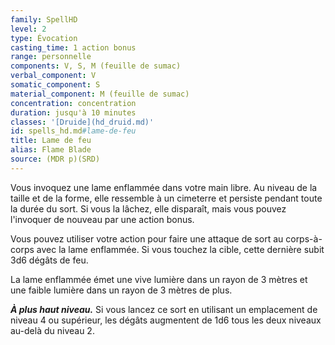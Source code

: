 ```yaml
---
family: SpellHD
level: 2
type: Évocation
casting_time: 1 action bonus
range: personnelle
components: V, S, M (feuille de sumac)
verbal_component: V
somatic_component: S
material_component: M (feuille de sumac)
concentration: concentration
duration: jusqu'à 10 minutes
classes: '[Druide](hd_druid.md)'
id: spells_hd.md#lame-de-feu
title: Lame de feu
alias: Flame Blade
source: (MDR p)(SRD)
---
```


Vous invoquez une lame enflammée dans votre main libre. Au niveau de la taille et de la forme, elle ressemble à un cimeterre et persiste pendant toute la durée du sort. Si vous la lâchez, elle disparaît, mais vous pouvez l'invoquer de nouveau par une action bonus.

Vous pouvez utiliser votre action pour faire une attaque de sort au corps-à-corps avec la lame enflammée. Si vous touchez la cible, cette dernière subit 3d6 dégâts de feu.

La lame enflammée émet une vive lumière dans un rayon de 3 mètres et une faible lumière dans un rayon de 3 mètres de plus.

**_À plus haut niveau._** Si vous lancez ce sort en utilisant un emplacement de niveau 4 ou supérieur, les dégâts augmentent de 1d6 tous les deux niveaux au-delà du niveau 2.

